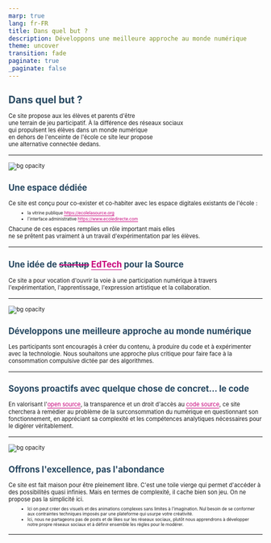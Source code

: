 ```yaml
---
marp: true
lang: fr-FR
title: Dans quel but ?
description: Développons une meilleure approche au monde numérique
theme: uncover
transition: fade
paginate: true
_paginate: false
---
```


<style>
  @font-face {
    font-family: Commissioner;
    src: url(/assets/fonts/commissioner-v1.0/static/ttfs/Commissioner-Regular.ttf), url(https://after-school.flexiness.com:3992/assets/fonts/commissioner-v1.0/static/ttfs/Commissioner-Regular.ttf);
    font-weight: 400;
    font-display: swap
  }
  @keyframes slidingLink {
    50% {
      left: 100%;
      right: 0;
    }
    50.01% {
      left: 0;
      right: 100%;
    }
  }
  section {
    margin: 0;
    background: linear-gradient(180deg, rgb(117 81 194), rgb(255 255 255));
    font-family: Commissioner,-apple-system, BlinkMacSystemFont, Segoe UI, Roboto, Oxygen, Ubuntu, Cantarell, Open Sans, Helvetica Neue, sans-serif;
  }
  h1 {
    color: #25465f;
    font-size: 1.4em;
  }
  h2 {
    color: #25465f;
    font-size: 1.2em;
  }
  p {
    max-width: 100%;
    font-size: 0.8em;
    margin: 0 auto;
  }
  ul {
    margin: 0.5em 1em;
  }
  li {
    font-size: 0.6em;
    margin: 0 0 .2em 0;
  }
  s {
    text-decoration-line: line-through;
    text-decoration-style: solid;
    text-decoration-color: var(--flex-link, #c8007b);
    text-decoration-thickness: 0.1em;
    text-decoration-skip-ink: none;
  }
  .link:not([disabled]) {
    cursor: pointer;
    position: relative;
    font-size: inherit;
    font-weight: inherit;
    text-decoration: none;
    color: var(--flex-link, #c8007b);
    padding-bottom: 0.1em;
    border-bottom: solid 0.1em currentColor;
    box-decoration-break: clone;
  }
  .link:not([disabled]) > * {
    font-size: inherit;
    font-weight: inherit;
  }
  .link:not([disabled]):hover {
    opacity: 0.9;
    color: var(--flex-link-hover, #c8007b);
  }
  @media screen and (min-width: 720px) {
    .link:not([disabled]):not(.isStatic) {
      display: inline-flex;
      border-bottom-width: 0;
    }
    .link:not([disabled]):not(.isStatic)::after {
      content: "";
      background: currentcolor;
      height: 0.1em;
      position: absolute;
      bottom: 0;
      left: 0;
      right: 0;
    }
    .link:not([disabled]):not(.isStatic):hover::after {
      animation: slidingLink 1s cubic-bezier(0.654, 0.045, 0.355, 1);
    }
  }
  .logo-ape {
    width: 100%;
    height: 100%;
    background-image: url('/logo/ape/ape_la_source_logo_1.svg');
    background-repeat: no-repeat;
    background-size: 25%;
    background-position: center center, 50%, 50%;
  }
</style>

# Dans quel but ?

<p>
  Ce site propose aux les élèves et parents d'être<br/>
  une terrain de jeu participatif. À la différence des réseaux sociaux<br/>
  qui propulsent les élèves dans un monde numérique<br/>
  en dehors de l'enceinte de l'école ce site leur propose<br/>
  une alternative connectée dedans.
</p>

<!-- Ceci est une note pour le présentateur. Vous pouvez écrire des notes via cette balise de commentaire HTML -->

---

![bg opacity](/assets/img/gradient.jpg)

## Une espace dédiée

<p>
  Ce site est conçu pour co-exister et co-habiter avec les espace digitales existants de l'école :<br/>
  <ul>
    <li>
      la vitrine publique <a class='link' href='https://ecolelasource.org/'>https://ecolelasource.org</a>
    </li>
    <li>
      l'interface administrative <a class='link' href='https://www.ecoledirecte.com/'>https://www.ecoledirecte.com</a>
    </li>
  </ul>
</p>
<p>
  Chacune de ces espaces remplies un rôle important mais elles<br/>
  ne se prêtent pas vraiment à un travail d'expérimentation par les élèves.
</p>

<!-- Ceci est une note pour le présentateur. Vous pouvez écrire des notes via cette balise de commentaire HTML -->

---

## Une idée de <s>startup</s> <a class='link' href='https://www.jelancemonedtech.fr/edu-up' target='_blank'>EdTech</a> pour la Source

<p>
  Ce site a pour vocation d'ouvrir la voie à une participation numérique à travers l'expérimentation, l'apprentissage, l'expression artistique et la collaboration.
<p>

<!-- Ceci est une note pour le présentateur. Vous pouvez écrire des notes via cette balise de commentaire HTML -->

---

![bg opacity](/assets/img/gradient.jpg)

## Développons une meilleure approche au monde numérique

<p>
  Les participants sont encouragés à créer du contenu, à produire du code et à expérimenter avec la technologie. Nous souhaitons une approche plus critique pour faire face à la consommation compulsive dictée par des algorithmes.
<p>

<!-- Ceci est une note pour le présentateur. Vous pouvez écrire des notes via cette balise de commentaire HTML -->

---

## Soyons proactifs avec quelque chose de concret... le code

<p>
  En valorisant l'<a class='link' href='https://www.lemonde.fr/economie/article/2025/01/05/l-open-source-l-armee-de-l-ombre-du-logiciel-et-de-l-intelligence-artificielle_6482931_3234.html' target='_blank'>open source</a>, la transparence et un droit d'accès au <a class='link' href='https://www.lemonde.fr/blog/binaire/2023/06/09/le-logiciel-libre-lopen-source-et-letat-echange-avec-stefano-zacchiroli/' target='_blank'>code source</a>, ce site cherchera à remédier au problème de la surconsommation du numérique en questionnant son fonctionnement, en appréciant sa complexité et les compétences analytiques nécessaires pour le digérer véritablement.
<p>

<!-- Ceci est une note pour le présentateur. Vous pouvez écrire des notes via cette balise de commentaire HTML -->

---

![bg opacity](/assets/img/gradient.jpg)

## Offrons l'excellence, pas l'abondance

<p>
  Ce site est fait maison pour être pleinement libre. C'est une toile vierge qui permet d'accéder à des possibilités quasi infinies. Mais en termes de complexité, il cache bien son jeu. On ne propose pas la simplicité ici.
<p>
<ul>
  <li>
    Ici on peut créer des visuels et des animations complexes sans limites à l'imagination. Nul besoin de se conformer aux contraintes techniques imposés par une plateforme qui usurpe votre créativité.
  </li>
  <li>
    Ici, nous ne partageons pas de posts et de likes sur les réseaux sociaux, plutôt nous apprendrons à développer notre propre réseaux sociaux et à définir ensemble les règles pour le modérer.
  </li>
</ul>

<!-- Ceci est une note pour le présentateur. Vous pouvez écrire des notes via cette balise de commentaire HTML -->

---

<div class='logo-ape'></div>
